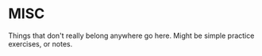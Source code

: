 # MISC

Things that don't really belong anywhere go here. Might be simple
practice exercises, or notes.
